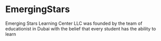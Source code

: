 # EmergingStars
Emerging Stars Learning Center LLC was founded by the team of educationist in Dubai with the belief that every student has the ability to learn
